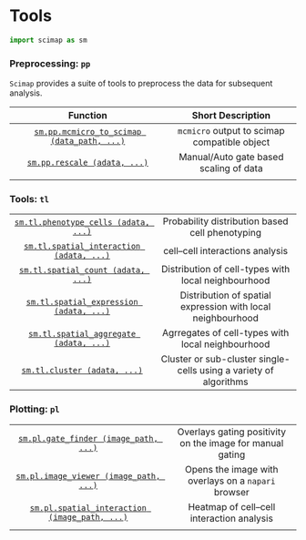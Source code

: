 # Tools


``` python
import scimap as sm
```

### Preprocessing: `pp`

`Scimap` provides a suite of tools to preprocess the data for subsequent analysis.

|                                  Function                                   |              Short Description               |
|:---------------------------------------------------------------------------:|:--------------------------------------------:|
| [`sm.pp.mcmicro_to_scimap (data_path, ...)`](pp/sm.pp.mcmicro_to_scimap.md) | `mcmicro` output to scimap compatible object |
|             [`sm.pp.rescale (adata, ...)`](../pp/sm.pp.rescale)             |    Manual/Auto gate based scaling of data    |
|                                                                             |                                              |

### Tools: `tl`

|                                                                     |                                                 |
|:-------------------------------------------------------------------:|:-----------------------------------------------:|
| [`sm.tl.phenotype_cells (adata, ...)`](tl/sm.tl.phenotype_cells.md) | Probability distribution based cell phenotyping |
| [`sm.tl.spatial_interaction (adata, ...)`](tl/sm.tl.spatial_interaction.md) | cell–cell interactions analysis |
| [`sm.tl.spatial_count (adata, ...)`](tl/sm.tl.spatial_count.md)     | Distribution of cell-types with local neighbourhood |
| [`sm.tl.spatial_expression (adata, ...)`](tl/sm.tl.spatial_expression.md)     | Distribution of spatial expression with local neighbourhood |
| [`sm.tl.spatial_aggregate (adata, ...)`](tl/sm.tl.spatial_aggregate.md)     | Agrregates of cell-types with local neighbourhood |
| [`sm.tl.cluster (adata, ...)`](tl/sm.tl.cluster.md)     | Cluster or sub-cluster single-cells using a variety of algorithms |

### Plotting: `pl`

|                                                                    |                                                           |
|:------------------------------------------------------------------:|:---------------------------------------------------------:|
|  [`sm.pl.gate_finder (image_path, ...)`](pl/sm.pl.gate_finder.md)  | Overlays gating positivity on the image for manual gating |
| [`sm.pl.image_viewer (image_path, ...)`](../pl/sm.pl.image_viewer) |    Opens the image with overlays on a `napari` browser    |
| [`sm.pl.spatial_interaction (image_path, ...)`](../pl/sm.pl.spatial_interaction) |    Heatmap of cell–cell interaction analysis    |
|                                                                    |                                                           |
